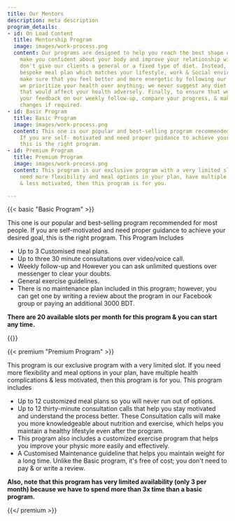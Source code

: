 ```yaml
---
title: Our Mentors
description: meta description
program_details:
- id: On Load Content
  title: Mentorship Program
  image: images/work-process.png
  content: Our programs are designed to help you reach the best shape of your life,
    make you confident about your body and improve your relationship with food. We
    don't give our clients a general or a fixed type of diet. Instead, we design a
    bespoke meal plan which matches your lifestyle, work & Social environment. We
    make sure that you feel better and more energetic by following our program. Also,
    we prioritize your health over anything; we never suggest any diet or exercise
    that would affect your health adversely. Finally, to ensure that we always take
    your feedback on our weekly follow-up, compare your progress, & make necessary
    changes if required.
- id: Basic Program
  title: Basic Program
  image: images/work-process.png
  content: This one is our popular and best-selling program recommended for most people.
    If you are self- motivated and need proper guidance to achieve your desired goal,
    this is the right program.
- id: Premium Program
  title: Premium Program
  image: images/work-process.png
  content: This program is our exclusive program with a very limited slot. If you
    need more flexibility and meal options in your plan, have multiple health complications
    & less motivated, then this program is for you.

---
```

{{< basic "Basic Program" >}}

This one is our popular and best-selling program recommended for most people. If you are self-motivated and need proper guidance to achieve your desired goal, this is the right program. This Program Includes

* Up to 3 Customised meal plans.
* Up to three 30 minute consultations over video/voice call.
* Weekly follow-up and However you can ask unlimited questions over messenger to clear your doubts.
* General exercise guidelines.
* There is no maintenance plan included in this program; however, you can get one by writing a review about the program in our Facebook group or paying an additional 3000 BDT.

**There are 20 available slots per month for this program & you can start any time.**

{{</basic >}}

{{< premium "Premium Program" >}}

This program is our exclusive program with a very limited slot. If you need more flexibility and meal options in your plan, have multiple health complications & less motivated, then this program is for you. This program includes

* Up to 12 customized meal plans so you will never run out of options.
* Up to 12 thirty-minute consultation calls that help you stay motivated and understand the process better. These Consultation calls will make you more knowledgeable about nutrition and exercise, which helps you maintain a healthy lifestyle even after the program.
* This program also includes a customized exercise program that helps you improve your physic more easily and effectively.
* A Customised Maintenance guideline that helps you maintain weight for a long time. Unlike the Basic program, it's free of cost; you don't need to pay & or write a review.

**Also, note that this program has very limited availability (only 3 per month) because we have to spend more than 3x time than a basic program.**

{{</ premium >}}